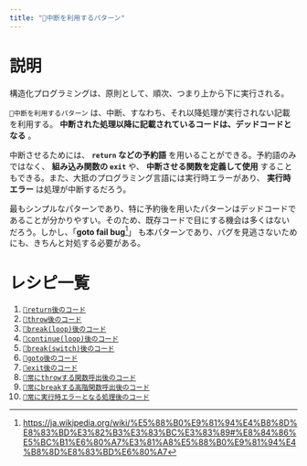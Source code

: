 ```yaml
---
title: "🔖中断を利用するパターン"
---
```


# 説明

構造化プログラミングは、原則として、順次、つまり上から下に実行される。

`🔖中断を利用するパターン` は、中断、すなわち、それ以降処理が実行されない記載を利用する。 **中断された処理以降に記載されているコードは、デッドコードとなる** 。

中断させるためには、 **`return` などの予約語** を用いることができる。予約語のみではなく、 **組み込み関数の `exit`** や、 **中断させる関数を定義して使用** することもできる。また、大抵のプログラミング言語には実行時エラーがあり、 **実行時エラー** は処理が中断するだろう。

最もシンプルなパターンであり、特に予約後を用いたパターンはデッドコードであることが分かりやすい。そのため、既存コードで目にする機会は多くはないだろう。しかし、「**goto fail bug**[^1]」 も本パターンであり、バグを見逃さないためにも、きちんと対処する必要がある。

[^1]: https://ja.wikipedia.org/wiki/%E5%88%B0%E9%81%94%E4%B8%8D%E8%83%BD%E3%82%B3%E3%83%BC%E3%83%89#%E8%84%86%E5%BC%B1%E6%80%A7%E3%81%A8%E5%88%B0%E9%81%94%E4%B8%8D%E8%83%BD%E6%80%A7


# レシピ一覧

1. [`🧪return後のコード`](./r_after_return)
1. [`🧪throw後のコード`](./r_after_throw)
1. [`🧪break(loop)後のコード`](./r_after_loop_break)
1. [`🧪continue(loop)後のコード`](./r_after_loop_continue)
1. [`🧪break(switch)後のコード`](./r_after_switch_break)
1. [`🧪goto後のコード`](./r_after_goto)
1. [`🧪exit後のコード`](./r_after_exit)
1. [`🧪常にthrowする関数呼出後のコード`](./r_after_func_throw)
1. [`🧪常にbreakする高階関数呼出後のコード`](./r_after_break_yield)
1. [`🧪常に実行時エラーとなる処理後のコード`](./r_after_runtime_error)
